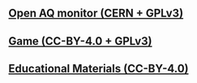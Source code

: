 ## [Open AQ monitor (CERN + GPLv3)](https://github.com/rlyehlab/eter-monitor/blob/master/LICENSE.md)

## [Game (CC-BY-4.0 + GPLv3)](https://github.com/rlyehlab/eter-game/blob/master/LICENSE.md)

## [Educational Materials (CC-BY-4.0)](https://github.com/rlyehlab/eter-workshop/blob/master/LICENSE.md)

